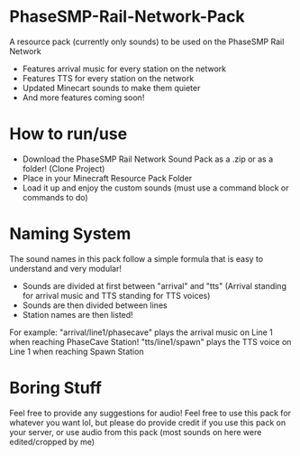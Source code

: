 # PhaseSMP-Rail-Network-Pack
A resource pack (currently only sounds) to be used on the PhaseSMP Rail Network

- Features arrival music for every station on the network
- Features TTS for every station on the network
- Updated Minecart sounds to make them quieter
- And more features coming soon!

# How to run/use

- Download the PhaseSMP Rail Network Sound Pack as a .zip or as a folder! (Clone Project)
- Place in your Minecraft Resource Pack Folder
- Load it up and enjoy the custom sounds (must use a command block or commands to do)

# Naming System
The sound names in this pack follow a simple formula that is easy to understand and very modular!

 - Sounds are divided at first between "arrival" and "tts" (Arrival standing for arrival music and TTS standing for TTS voices)
 - Sounds are then divided between lines
 - Station names are then listed!

For example:
"arrival/line1/phasecave" plays the arrival music on Line 1 when reaching PhaseCave Station!
"tts/line1/spawn" plays the TTS voice on Line 1 when reaching Spawn Station

# Boring Stuff

Feel free to provide any suggestions for audio!
Feel free to use this pack for whatever you want lol, but please do provide credit if you use this pack on your server, or use audio from this pack (most sounds on here were edited/cropped by me)
